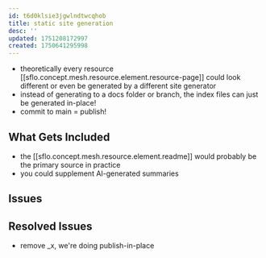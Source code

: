 ```yaml
---
id: t6d0klsie3jgwlndtwcqhob
title: static site generation
desc: ''
updated: 1751208172997
created: 1750641295998
---
```


- theoretically every resource [[sflo.concept.mesh.resource.element.resource-page]] could look
  different or even be generated by a different site generator
- instead of generating to a docs folder or branch, the index files can just be
  generated in-place!
- commit to main = publish!

## What Gets Included

- the [[sflo.concept.mesh.resource.element.readme]] would probably be the primary source in practice
- you could supplement AI-generated summaries

## Issues

## Resolved Issues

- remove _x, we're doing publish-in-place